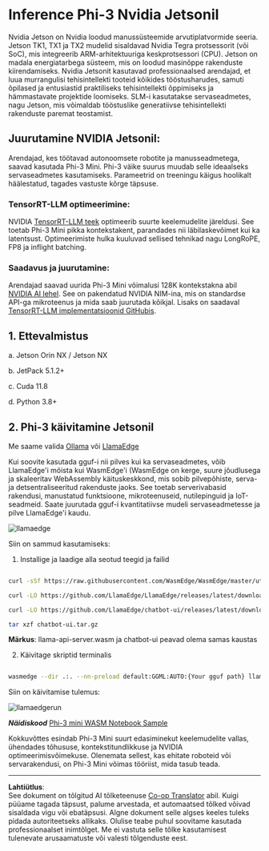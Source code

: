 <!--
CO_OP_TRANSLATOR_METADATA:
{
  "original_hash": "be4101a30d98e95a71d42c276e8bcd37",
  "translation_date": "2025-10-11T12:20:58+00:00",
  "source_file": "md/01.Introduction/03/Jetson_Inference.md",
  "language_code": "et"
}
-->
# **Inference Phi-3 Nvidia Jetsonil**

Nvidia Jetson on Nvidia loodud manussüsteemide arvutiplatvormide seeria. Jetson TK1, TX1 ja TX2 mudelid sisaldavad Nvidia Tegra protsessorit (või SoC), mis integreerib ARM-arhitektuuriga keskprotsessori (CPU). Jetson on madala energiatarbega süsteem, mis on loodud masinõppe rakenduste kiirendamiseks. Nvidia Jetsonit kasutavad professionaalsed arendajad, et luua murrangulisi tehisintellekti tooteid kõikides tööstusharudes, samuti õpilased ja entusiastid praktiliseks tehisintellekti õppimiseks ja hämmastavate projektide loomiseks. SLM-i kasutatakse servaseadmetes, nagu Jetson, mis võimaldab tööstuslike generatiivse tehisintellekti rakenduste paremat teostamist.

## Juurutamine NVIDIA Jetsonil:
Arendajad, kes töötavad autonoomsete robotite ja manusseadmetega, saavad kasutada Phi-3 Mini. Phi-3 väike suurus muudab selle ideaalseks servaseadmetes kasutamiseks. Parameetrid on treeningu käigus hoolikalt häälestatud, tagades vastuste kõrge täpsuse.

### TensorRT-LLM optimeerimine:
NVIDIA [TensorRT-LLM teek](https://github.com/NVIDIA/TensorRT-LLM?WT.mc_id=aiml-138114-kinfeylo) optimeerib suurte keelemudelite järeldusi. See toetab Phi-3 Mini pikka kontekstakent, parandades nii läbilaskevõimet kui ka latentsust. Optimeerimiste hulka kuuluvad sellised tehnikad nagu LongRoPE, FP8 ja inflight batching.

### Saadavus ja juurutamine:
Arendajad saavad uurida Phi-3 Mini võimalusi 128K kontekstakna abil [NVIDIA AI lehel](https://www.nvidia.com/en-us/ai-data-science/generative-ai/). See on pakendatud NVIDIA NIM-ina, mis on standardse API-ga mikroteenus ja mida saab juurutada kõikjal. Lisaks on saadaval [TensorRT-LLM implementatsioonid GitHubis](https://github.com/NVIDIA/TensorRT-LLM).

## **1. Ettevalmistus**

a. Jetson Orin NX / Jetson NX

b. JetPack 5.1.2+
   
c. Cuda 11.8
   
d. Python 3.8+

## **2. Phi-3 käivitamine Jetsonil**

Me saame valida [Ollama](https://ollama.com) või [LlamaEdge](https://llamaedge.com)

Kui soovite kasutada gguf-i nii pilves kui ka servaseadmetes, võib LlamaEdge'i mõista kui WasmEdge'i (WasmEdge on kerge, suure jõudlusega ja skaleeritav WebAssembly käituskeskkond, mis sobib pilvepõhiste, serva- ja detsentraliseeritud rakenduste jaoks. See toetab serverivabasid rakendusi, manustatud funktsioone, mikroteenuseid, nutilepinguid ja IoT-seadmeid. Saate juurutada gguf-i kvantitatiivse mudeli servaseadmetesse ja pilve LlamaEdge'i kaudu.

![llamaedge](../../../../../imgs/01/03/Jetson/llamaedge.jpg)

Siin on sammud kasutamiseks:

1. Installige ja laadige alla seotud teegid ja failid

```bash

curl -sSf https://raw.githubusercontent.com/WasmEdge/WasmEdge/master/utils/install.sh | bash -s -- --plugin wasi_nn-ggml

curl -LO https://github.com/LlamaEdge/LlamaEdge/releases/latest/download/llama-api-server.wasm

curl -LO https://github.com/LlamaEdge/chatbot-ui/releases/latest/download/chatbot-ui.tar.gz

tar xzf chatbot-ui.tar.gz

```

**Märkus**: llama-api-server.wasm ja chatbot-ui peavad olema samas kaustas

2. Käivitage skriptid terminalis

```bash

wasmedge --dir .:. --nn-preload default:GGML:AUTO:{Your gguf path} llama-api-server.wasm -p phi-3-chat

```

Siin on käivitamise tulemus:

![llamaedgerun](../../../../../imgs/01/03/Jetson/llamaedgerun.png)

***Näidiskood*** [Phi-3 mini WASM Notebook Sample](https://github.com/Azure-Samples/Phi-3MiniSamples/tree/main/wasm)

Kokkuvõttes esindab Phi-3 Mini suurt edasiminekut keelemudelite vallas, ühendades tõhususe, kontekstitundlikkuse ja NVIDIA optimeerimisvõimekuse. Olenemata sellest, kas ehitate roboteid või servarakendusi, on Phi-3 Mini võimas tööriist, mida tasub teada.

---

**Lahtiütlus**:  
See dokument on tõlgitud AI tõlketeenuse [Co-op Translator](https://github.com/Azure/co-op-translator) abil. Kuigi püüame tagada täpsust, palume arvestada, et automaatsed tõlked võivad sisaldada vigu või ebatäpsusi. Algne dokument selle algses keeles tuleks pidada autoriteetseks allikaks. Olulise teabe puhul soovitame kasutada professionaalset inimtõlget. Me ei vastuta selle tõlke kasutamisest tulenevate arusaamatuste või valesti tõlgenduste eest.